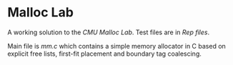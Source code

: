 # Malloc Lab
A working solution to the *CMU Malloc Lab*.
Test files are in *Rep files*.

Main file is *mm.c* which contains a simple memory allocator in C based on explicit free lists, first-fit placement and boundary tag coalescing.
